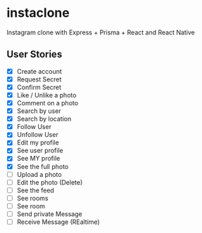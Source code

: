 # instaclone

Instagram clone with Express + Prisma + React and React Native

## User Stories

- [x] Create account
- [x] Request Secret
- [x] Confirm Secret
- [x] Like / Unlike a photo
- [x] Comment on a photo
- [x] Search by user
- [x] Search by location
- [x] Follow User
- [x] Unfollow User
- [x] Edit my profile
- [x] See user profile
- [x] See MY profile
- [x] See the full photo
- [ ] Upload a photo
- [ ] Edit the photo (Delete)
- [ ] See the feed
- [ ] See rooms
- [ ] See room
- [ ] Send private Message
- [ ] Receive Message (REaltime)
